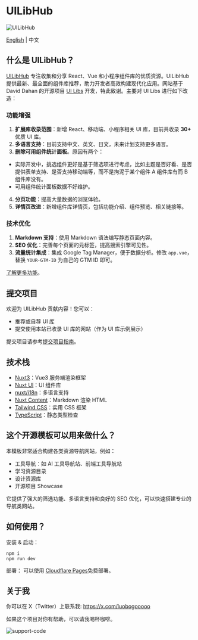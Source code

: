 # UILibHub

![UILibHub](./docs/banner.jpg)

[English](./README.md) | 中文

## 什么是 UILibHub？
[UILibHub](https://uilibhub.com/) 专注收集和分享 React、Vue 和小程序组件库的优质资源。UILibHub 提供最新、最全面的组件库推荐，助力开发者高效构建现代化应用。网站基于 David Dahan 的开源项目 [UI Libs](https://github.com/ddahan/ui-libs) 开发，特此致谢。主要对 UI Libs 进行如下改造：

### 功能增强
1. **扩展库收录范围**：新增 React、移动端、小程序相关 UI 库，目前共收录 **30+** 优质 UI 库。
2. **多语言支持**：目前支持中文、英文、日文，未来计划支持更多语言。
3. **删除可用组件统计面板**。原因有两个： 
  - 实际开发中，挑选组件更好是基于筛选项进行考虑，比如主题是否好看、是否提供表单支持、是否支持移动端等，而不是拘泥于某个组件 A 组件库有而 B 组件库没有。
  - 可用组件统计面板数据不好维护。
4. **分页功能**：提高大量数据的浏览体验。
5. **详情页改进**：新增组件库详情页，包括功能介绍、组件预览、相关链接等。

### 技术优化
1. **Markdown 支持**：使用 Markdown 语法编写静态页面内容。
2. **SEO 优化**：完善每个页面的元标签，提高搜索引擎可见性。
3. **流量统计集成**：集成 Google Tag Manager，便于数据分析。修改 `app.vue`，替换 `YOUR-GTM-ID` 为自己的 GTM ID 即可。

[了解更多功能](https://uilibhub.com/zh/about)。

## 提交项目
欢迎为 UILibHub 贡献内容！您可以：
- 推荐或自荐 UI 库
- 提交使用本站已收录 UI 库的网站（作为 UI 库示例展示）

提交项目请参考[提交项目指南](https://github.com/aidevtoolkit/uilibhub/blob/main/docs/submission-guide-zh.md)。

## 技术栈
- [Nuxt3](https://nuxt.com/)：Vue3 服务端渲染框架
- [Nuxt UI](https://ui.nuxt.com/)：UI 组件库
- [nuxt/i18n](https://i18n.nuxtjs.org/)：多语言支持
- [Nuxt Content](https://content.nuxt.com/)：Markdown 渲染 HTML
- [Tailwind CSS](https://tailwindcss.com/)：实用 CSS 框架
- [TypeScript](https://www.typescriptlang.org/)：静态类型检查

## 这个开源模板可以用来做什么？
本模板非常适合构建各类资源导航网站，例如：
- 工具导航：如 AI 工具导航站、前端工具导航站
- 学习资源目录
- 设计资源库
- 开源项目 Showcase

它提供了强大的筛选功能、多语言支持和良好的 SEO 优化，可以快速搭建专业的导航类网站。

## 如何使用？
安装 & 启动：
```shell
npm i
npm run dev
```

部署：
可以使用 [Cloudflare Pages](https://indiehackertools.net/blog/cloudflare-pages-guide-automating-deployment-of-github-projects)免费部署。

## 关于我
你可以在 X（Twitter）上联系我: https://x.com/luobogooooo

如果这个项目对你有帮助，可以请我喝杯咖啡。

![support-code](https://github.com/aidevtoolkit/uilibhub/assets/22536029/0394b9dd-8ced-4dca-b9cf-914a1b81a175)
